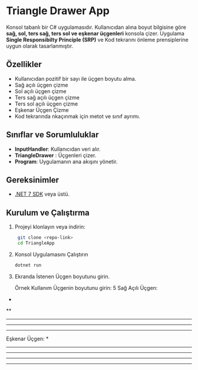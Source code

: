 ﻿# Triangle Drawer App

 Konsol tabanlı bir C# uygulamasıdır. Kullanıcıdan alına boyut bilgisine göre **sağ, sol, ters sağ, ters sol ve eşkenar üçgenleri** konsola çizer. Uygulama **Single Responsibilty Principle (SRP)** ve Kod tekrarını önleme prensiplerine uygun olarak tasarlanmıştır.

## Özellikler
- Kullanıcıdan pozitif bir sayı ile üçgen boyutu alma.
- Sağ açılı üçgen çizme
- Sol açılı üçgen çizme
- Ters sağ açılı üçgen çizme
- Ters sol açılı üçgen çizme
- Eşkenar Üçgen Çizme
- Kod tekrarında nkaçınmak için metot ve sınıf ayrımı.

## Sınıflar ve Sorumluluklar
- **InputHandler**: Kullanıcıdan veri alır.
- **TriangleDrawer** : Üçgenleri çizer.
- **Program**: Uygulamanın ana akışını yönetir.

## Gereksinimler
- [.NET 7 SDK](https://dotnet.microsoft.com/download/dotnet/7.0) veya üstü.

## Kurulum ve Çalıştırma
1. Projeyi klonlayın veya indirin:
    ```bash
     git clone <repo-link>
     cd TriangleApp
2. Konsol Uygulamasını Çalıştırın
   ```bash
   dotnet run
3. Ekranda İstenen Üçgen boyutunu girin.

   Örnek Kullanım
Üçgenin boyutunu girin: 5
Sağ Açılı Üçgen:
*
**
***
****
*****

Eşkenar Üçgen:
    *
   ***
  *****
 *******
*********

   
